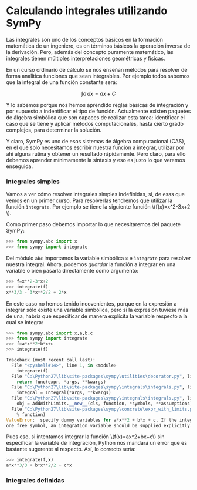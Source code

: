 # Calculando integrales utilizando SymPy

Las integrales son uno de los conceptos básicos en la formación matemática de un ingeniero, es en términos básicos la 
operación inversa de la derivación. Pero, además del concepto puramente matemático, las integrales tienen múltiples 
interpretaciones geométricas y físicas.

En un curso ordinario de cálculo se nos enseñan métodos para resolver de forma analítica funciones que sean integrables. 
Por ejemplo todos sabemos que la integral de una función constante será:

$$ \int a\,dx = ax + C $$

Y lo sabemos porque nos hemos aprendido reglas básicas de integración y por supuesto a indentificar el tipo 
de función. Actualmente existen paquetes de álgebra simbólica que son capaces de realizar esta tarea: identificar 
el caso que se tiene y aplicar métodos computacionales, hasta cierto grado complejos, para determinar la solución.

Y claro, SymPy es uno de esos sistemas de álgebra computacional (CAS), en el que solo necesitamos escribir 
nuestra función a integrar, utilizar por ahí alguna rutina y obtener un resultado rápidamente. Pero claro, 
para ello debemos aprender mínimamente la sintaxis y eso es justo lo que veremos enseguida.

### Integrales simples

Vamos a ver cómo resolver integrales simples indefinidas, si, de esas que vemos en un primer curso. Para resolverlas 
tendremos que utilizar la función `ìntegrate`. Por ejemplo se tiene la siguiente función \\(f(x)=x^2-3x+2 \\).

Como primer paso debemos importar lo que necesitaremos del paquete SymPy:

```python
>>> from sympy.abc import x
>>> from sympy import integrate
```

Del módulo `abc` importamos la variable simbólica `x` e `ìntegrate` para resolver nuestra integral. Ahora, podemos 
*guardar* la función a integrar en una variable o bien pasarla directamente como argumento:

```python
>>> f=x**2-3*x+2
>>> integrate(f)
x**3/3 - 3*x**2/2 + 2*x
```

En este caso no hemos tenido incovenientes, porque en la expresión a integrar sólo existe una variable simbólica, pero 
si la expresión tuviese más de una, habría que especificar de manera explícita la variable respecto a la cual se integra:

```python
>>> from sympy.abc import x,a,b,c
>>> from sympy import integrate
>>> f=a*x**2+b*x+c
>>> integrate(f)

Traceback (most recent call last):
  File "<pyshell#14>", line 1, in <module>
    integrate(f)
  File "C:\Python27\lib\site-packages\sympy\utilities\decorator.py", line 35, in threaded_func
    return func(expr, *args, **kwargs)
  File "C:\Python27\lib\site-packages\sympy\integrals\integrals.py", line 1228, in integrate
    integral = Integral(*args, **kwargs)
  File "C:\Python27\lib\site-packages\sympy\integrals\integrals.py", line 79, in __new__
    obj = AddWithLimits.__new__(cls, function, *symbols, **assumptions)
  File "C:\Python27\lib\site-packages\sympy\concrete\expr_with_limits.py", line 362, in __new__
    % function)
ValueError:  specify dummy variables for a*x**2 + b*x + c. If the integrand contains more than 
one free symbol, an integration variable should be supplied explicitly e.g., integrate(f(x, y), x)
```

Pues eso, si intentamos integrar la función \\(f(x)=ax^2+bx+c\\) sin especificar la variable de integración, Python nos mandará un 
error que es bastante sugerente al respecto. Así, lo correcto sería:

```python
>>> integrate(f,x)
a*x**3/3 + b*x**2/2 + c*x
```

### Integrales definidas


